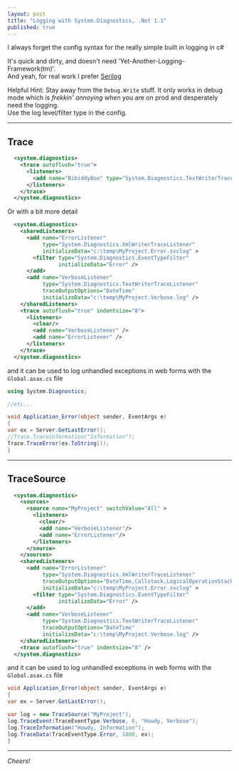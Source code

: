 ```yaml
---
layout: post
title: "Logging with System.Diagnostics, .Net 1.1"
published: true
---
```


I always forget the config syntax for the really simple built in logging in c#  

It's quick and dirty, and doesn't need 'Yet-Another-Logging-Framework(tm)'.  
And yeah, for real work I prefer [Serilog](https://serilog.net)

Helpful Hint: Stay away from the `Debug.Write` stuff. It only works in debug mode
which is _frekkin' annoying_ when you are on prod and desperately need the logging.  
Use the log level/filter type in the config.

----------------------------------------

## Trace ##

```xml
  <system.diagnostics>
    <trace autoflush="true">
      <listeners>
        <add name="BibiddyBoo" type="System.Diagnostics.TextWriterTraceListener" initializeData="c:\temp\MyProject.log" />
      </listeners>
    </trace>
  </system.diagnostics>
```

Or with a bit more detail
  
```xml
  <system.diagnostics>
    <sharedListeners>
      <add name="ErrorListener"
           type="System.Diagnostics.XmlWriterTraceListener"
           initializeData="c:\temp\MyProject.Error.svclog" >
        <filter type="System.Diagnostics.EventTypeFilter"
                initializeData="Error" />
      </add>
      <add name="VerboseListener"
           type="System.Diagnostics.TextWriterTraceListener"
           traceOutputOptions="DateTime"
           initializeData="c:\temp\MyProject.Verbose.log" />
    </sharedListeners>
    <trace autoflush="true" indentsize="8">
      <listeners>
        <clear/>
        <add name="VerboseListener" />
        <add name="ErrorListener" />
      </listeners>
    </trace>
  </system.diagnostics>
  ```

  and it can be used to log unhandled exceptions in web forms with the `Global.asax.cs` file
  
  ```csharp
using System.Diagnostics;

//etc...

void Application_Error(object sender, EventArgs e)
{
  var ex = Server.GetLastError();
  //Trace.TraceInformation("Information");
  Trace.TraceError(ex.ToString());
}
```

----------------------------------------

## TraceSource ##

```xml
  <system.diagnostics>
    <sources>
      <source name="MyProject" switchValue="All" >
        <listeners>
          <clear/>
          <add name="VerboseListener"/>
          <add name="ErrorListener"/>
        </listeners>
      </source>
    </sources>
    <sharedListeners>
      <add name="ErrorListener"
           type="System.Diagnostics.XmlWriterTraceListener"
           traceOutputOptions="DateTime,Callstack,LogicalOperationStack,ProcessId,ThreadId,Timestamp"
           initializeData="c:\temp\MyProject.Error.svclog" >
        <filter type="System.Diagnostics.EventTypeFilter"
                initializeData="Error" />
      </add>
      <add name="VerboseListener"
           type="System.Diagnostics.TextWriterTraceListener"
           traceOutputOptions="DateTime"
           initializeData="c:\temp\MyProject.Verbose.log" />
    </sharedListeners>
    <trace autoflush="true" indentsize="8" />
  </system.diagnostics>
  ```
  
  and it can be used to log unhandled exceptions in web forms with the `Global.asax.cs` file
  
  ```csharp
void Application_Error(object sender, EventArgs e)
{
  var ex = Server.GetLastError();

  var log = new TraceSource("MyProject");
  log.TraceEvent(TraceEventType.Verbose, 0, "Howdy, Verbose");
  log.TraceInformation("Howdy, Information");
  log.TraceData(TraceEventType.Error, 1000, ex);
}
```

----------------------------------------

_Cheers!_
